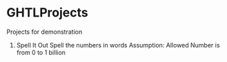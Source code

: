 # GHTLProjects
Projects for demonstration

1. Spell It Out
Spell the numbers in words
Assumption:
    Allowed Number is from 0 to 1 billion


